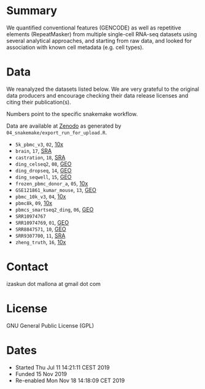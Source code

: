 # Summary

We quantified conventional features (GENCODE) as well as repetitive elements (RepeatMasker) from multiple single-cell RNA-seq datasets using several analytical approaches, and starting from raw data, and looked for association with known cell metadata (e.g. cell types).

# Data

We reanalyzed the datasets listed below. We are very grateful to the original data producers and encourage checking their data release licenses and citing their publication(s).

Numbers point to the specific snakemake workflow.

Data are available at [Zenodo](https://doi.org/10.5281/zenodo.4584956) as generated by `04_snakemake/export_run_for_upload.R`.

- `5k_pbmc_v3`, `02`, [10x](https://cf.10xgenomics.com/samples/cell-exp/3.0.2/5k_pbmc_v3/5k_pbmc_v3_web_summary.html)
- `brain`, `17`, [SRA](https://sra-pub-src-1.s3.amazonaws.com/SRR6854141/10X50_3.bam.1)
- `castration`, `18`, [SRA](https://www.ncbi.nlm.nih.gov/sra?term=SRP256199)
- `ding_celseq2`, `08`, [GEO](https://www.ncbi.nlm.nih.gov/geo/query/acc.cgi?acc=GSE132044)
- `ding_dropseq`, `14`, [GEO](https://www.ncbi.nlm.nih.gov/geo/query/acc.cgi?acc=GSE132044)
- `ding_seqwell`, `15`, [GEO](https://www.ncbi.nlm.nih.gov/geo/query/acc.cgi?acc=GSE132044)
- `frozen_pbmc_donor_a`, `05`, [10x](http://cf.10xgenomics.com/samples/cell-exp/1.1.0/frozen_pbmc_donor_a/frozen_pbmc_donor_a_web_summary.html)
- `GSE121861_kumar_mouse`, `13`, [GEO](https://www.ncbi.nlm.nih.gov/geo/query/acc.cgi?acc=GSE121861)
- `pbmc_10k_v3`, `04`, [10x](https://cf.10xgenomics.com/samples/cell-exp/3.0.0/pbmc_10k_v3/pbmc_10k_v3_web_summary.html)
- `pbmc8k`, `09`, [10x](https://support.10xgenomics.com/single-cell-gene-expression/datasets/2.1.0/pbmc8k)
- `pbmcs_smartseq2_ding`, `06`, [GEO](https://www.ncbi.nlm.nih.gov/geo/query/acc.cgi?acc=GSE132044)
- `SRR10974767`
- `SRR10974769`, `01`, [GEO](https://www.ncbi.nlm.nih.gov/geo/query/acc.cgi?acc=GSM4286760)
- `SRR8847571`, `10`, [GEO](https://www.ncbi.nlm.nih.gov/geo/query/acc.cgi?acc=GSM4286760)
- `SRR9307700`, `11`, [SRA](https://www.ncbi.nlm.nih.gov/sra?term=SRX7639834)
- `zheng_truth`, `16`, [10x](https://support.10xgenomics.com/single-cell-gene-expression/datasets)

# Contact

izaskun dot mallona at gmail dot com

# License

GNU General Public License (GPL)

# Dates

- Started Thu Jul 11 14:21:11 CEST 2019
- Funded 15 Nov 2019
- Re-enabled Mon Nov 18 14:18:09 CET 2019

